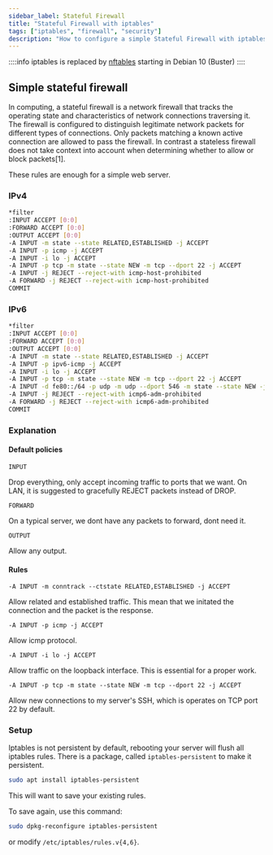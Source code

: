 ```yaml
---
sidebar_label: Stateful Firewall
title: "Stateful Firewall with iptables"
tags: ["iptables", "firewall", "security"]
description: "How to configure a simple Stateful Firewall with iptables."
---
```


::::info
iptables is replaced by [nftables](/docs/category/nftables) starting in Debian 10 (Buster)
::::

## Simple stateful firewall

In computing, a stateful firewall is a network firewall that tracks the operating state and characteristics of network connections traversing it. The firewall is configured to distinguish legitimate network packets for different types of connections. Only packets matching a known active connection are allowed to pass the firewall. In contrast a stateless firewall does not take context into account when determining whether to allow or block packets[1].

These rules are enough for a simple web server.

### IPv4

```bash
*filter
:INPUT ACCEPT [0:0]
:FORWARD ACCEPT [0:0]
:OUTPUT ACCEPT [0:0]
-A INPUT -m state --state RELATED,ESTABLISHED -j ACCEPT
-A INPUT -p icmp -j ACCEPT
-A INPUT -i lo -j ACCEPT
-A INPUT -p tcp -m state --state NEW -m tcp --dport 22 -j ACCEPT
-A INPUT -j REJECT --reject-with icmp-host-prohibited
-A FORWARD -j REJECT --reject-with icmp-host-prohibited
COMMIT
```

### IPv6

```bash
*filter
:INPUT ACCEPT [0:0]
:FORWARD ACCEPT [0:0]
:OUTPUT ACCEPT [0:0]
-A INPUT -m state --state RELATED,ESTABLISHED -j ACCEPT
-A INPUT -p ipv6-icmp -j ACCEPT
-A INPUT -i lo -j ACCEPT
-A INPUT -p tcp -m state --state NEW -m tcp --dport 22 -j ACCEPT
-A INPUT -d fe80::/64 -p udp -m udp --dport 546 -m state --state NEW -j ACCEPT
-A INPUT -j REJECT --reject-with icmp6-adm-prohibited
-A FORWARD -j REJECT --reject-with icmp6-adm-prohibited
COMMIT
```

### Explanation

#### Default policies

`INPUT`

Drop everything, only accept incoming traffic to ports that we want. On LAN, it is suggested to gracefully REJECT packets instead of DROP.

`FORWARD`

On a typical server, we dont have any packets to forward, dont need it.

`OUTPUT`

Allow any output.

#### Rules

`-A INPUT -m conntrack --ctstate RELATED,ESTABLISHED -j ACCEPT`

Allow related and established traffic. This mean that we initated the connection and the packet is the response.

`-A INPUT -p icmp -j ACCEPT`

Allow icmp protocol.

`-A INPUT -i lo -j ACCEPT`

Allow traffic on the loopback interface. This is essential for a proper work.

`-A INPUT -p tcp -m state --state NEW -m tcp --dport 22 -j ACCEPT`

Allow new connections to my server's SSH, which is operates on TCP port 22 by default.

### Setup

Iptables is not persistent by default, rebooting your server will flush all iptables rules.
There is a package, called `iptables-persistent` to make it persistent.

```bash
sudo apt install iptables-persistent
```

This will want to save your existing rules.

To save again, use this command:

```bash
sudo dpkg-reconfigure iptables-persistent
```

or modify `/etc/iptables/rules.v{4,6}`.

